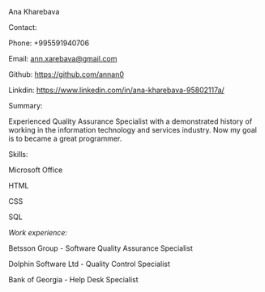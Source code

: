 Ana Kharebava

Contact:

Phone: +995591940706

Email: ann.xarebava@gmail.com

Github: https://github.com/annan0

Linkdin: https://www.linkedin.com/in/ana-kharebava-95802117a/


Summary:

Experienced Quality Assurance Specialist with a demonstrated history of working in the information technology and services industry. Now my goal is to became a great programmer.


Skills:

Microsoft Office

HTML

CSS

SQL

*Work experience:*

Betsson Group - Software Quality Assurance Specialist

Dolphin Software Ltd - Quality Control Specialist

Bank of Georgia - Help Desk Specialist
